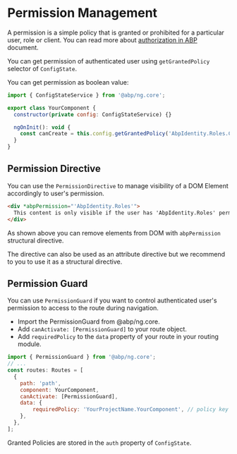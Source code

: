 # Permission Management

A permission is a simple policy that is granted or prohibited for a particular user, role or client. You can read more about [authorization in ABP](../../Authorization.md) document.

You can get permission of authenticated user using `getGrantedPolicy` selector of `ConfigState`.

You can get permission as boolean value:

```js
import { ConfigStateService } from '@abp/ng.core';

export class YourComponent {
  constructor(private config: ConfigStateService) {}

  ngOnInit(): void {
    const canCreate = this.config.getGrantedPolicy('AbpIdentity.Roles.Create');
  }
}
```

## Permission Directive

You can use the `PermissionDirective` to manage visibility of a DOM Element accordingly to user's permission.

```html
<div *abpPermission="'AbpIdentity.Roles'">
  This content is only visible if the user has 'AbpIdentity.Roles' permission.
</div>
```

As shown above you can remove elements from DOM with `abpPermission` structural directive.

The directive can also be used as an attribute directive but we recommend to you to use it as a structural directive.

## Permission Guard

You can use `PermissionGuard` if you want to control authenticated user's permission to access to the route during navigation.

* Import the PermissionGuard from @abp/ng.core.
* Add `canActivate: [PermissionGuard]` to your route object.
* Add `requiredPolicy` to the `data` property of your route in your routing module.

```js
import { PermissionGuard } from '@abp/ng.core';
// ...
const routes: Routes = [
  {
    path: 'path',
    component: YourComponent,
    canActivate: [PermissionGuard],
    data: {
        requiredPolicy: 'YourProjectName.YourComponent', // policy key for your component
    },
  },
];
```

Granted Policies are stored in the `auth` property of `ConfigState`.
